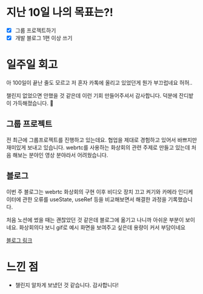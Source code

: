 # 지난 10일 나의 목표는?!
- [x] 그룹 프로젝트하기
- [x] 개발 블로그 1편 이상 쓰기

# 일주일 회고
아 100일이 끝난 줄도 모르고 저 혼자 카톡에 올리고 있었던게 뭔가 부끄럽네요 허허..

챌린지 없었으면 안했을 것 같은데 이런 기회 만들어주셔서 감사합니다. 덕분에 잔디밭이 가득해졌습니다. 🌱

## 그룹 프로젝트
전 최근에 그룹프로젝트를 진행하고 있는데요. 협업을 제대로 경험하고 있어서 바쁘지만 재미있게 보내고 있습니다. webrtc를 사용하는 화상회의 관련 주제로 만들고 있는데 처음 해보는 분야인 영상 분야라서 어려웠습니다.

## 블로그
이번 주 블로그는 webrtc 화상회의 구현 이후 비디오 장치 끄고 켜기와 카메라 인디케이터에 관한 오류를 useState, useRef 등을 비교해보면서 해결한 과정을 기록했습니다.

처음 노션에 썼을 때는 괜찮았던 것 같은데 블로그에 옮기고 나니까 아쉬운 부분이 보이네요. 화상회의다 보니 gif로 예시 화면을 보여주고 싶은데 용량이 커서 부담이네요

[블로그 링크](https://oraciondev.tistory.com/entry/MediaStream-API-%EC%B9%B4%EB%A9%94%EB%9D%BC-%EC%9D%B8%EB%94%94%EC%BC%80%EC%9D%B4%ED%84%B0%EA%B0%80-%ED%95%AD%EC%83%81-%EC%BC%9C%EC%A0%B8%EC%9E%88%EB%8A%94-%EC%9D%B4%EC%9C%A0)


# 느낀 점
- 챌린지 알차게 보냈던 것 같습니다. 감사합니다!